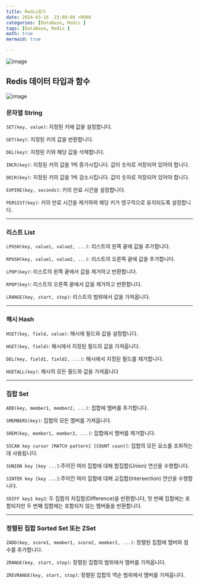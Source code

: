 ```yaml
---
title: Redis함수
date: 2024-03-16  23:00:00 +0900
categories: [DataBase, Redis ]
tags: [DataBase, Redis ]
math: true
mermaid: true

---
```


![image](https://github.com/ararp1006/Algorithm/assets/130068083/ba52b341-2c70-4bf8-85bd-b9e5c186b1ff)

## **Redis 데이터 타입과 함수**

![image](https://github.com/ararp1006/Algorithm/assets/130068083/930cd96f-2bdf-416b-8c56-bf9dd25d066f)

### **문자열 String**

```SET(key, value)```: 지정된 키에 값을 설정합니다.

```GET(key)```: 지정된 키의 값을 반환합니다.

```DEL(key)```: 지정된 키와 해당 값을 삭제합니다.

```INCR(key)```: 지정된 키의 값을 1씩 증가시킵니다. 값이 숫자로 저장되어 있어야 합니다.

```DECR(key)```: 지정된 키의 값을 1씩 감소시킵니다. 값이 숫자로 저장되어 있어야 합니다.

```EXPIRE(key, seconds)```: 키의 만료 시간을 설정합니다.

```PERSIST(key)```: 키의 만료 시간을 제거하여 해당 키가 영구적으로 유지되도록 설정합니다.

<hr>

### **리스트 List**

```LPUSH(key, value1, value2, ...)```: 리스트의 왼쪽 끝에 값을 추가합니다.

```RPUSH(key, value1, value2, ...)```: 리스트의 오른쪽 끝에 값을 추가합니다.

```LPOP(key)```: 리스트의 왼쪽 끝에서 값을 제거하고 반환합니다.

```RPOP(key)```: 리스트의 오른쪽 끝에서 값을 제거하고 반환합니다.

```LRANGE(key, start, stop)```: 리스트의 범위에서 값을 가져옵니다.

<hr>

### **해시 Hash**

```HSET(key, field, value)```: 해시에 필드와 값을 설정합니다.

```HGET(key, field)```: 해시에서 지정된 필드의 값을 가져옵니다.

```DEL(key, field1, field2, ...)```: 해시에서 지정된 필드를 제거합니다.

```HGETALL(key)```: 해시의 모든 필드와 값을 가져옵니다

<hr>

### **집합 Set**

```ADD(key, member1, member2, ...)```: 집합에 멤버를 추가합니다.

```SMEMBERS(key)```: 집합의 모든 멤버를 가져옵니다.

```SREM(key, member1, member2, ...)```: 집합에서 멤버를 제거합니다.

```SSCAN key cursor [MATCH pattern] [COUNT count]```: 집합의 모든 요소를 조회하는 데 사용됩니다.

```SUNION key [key ...]```:주어진 여러 집합에 대해 합집합(Union) 연산을 수행합니다.

```SINTER key [key ...]```:주어진 여러 집합에 대해 교집합(Intersection) 연산을 수행합니다. 

```SDIFF key1 key2```: 두 집합의 차집합(Difference)을 반환합니다, 첫 번째 집합에는 포함되지만 두 번째 집합에는 포함되지 않는 멤버들을 반환합니다.

<hr>

### **정렬된 집합 Sorted Set 또는 ZSet**

```ZADD(key, score1, member1, score2, member2, ...)```: 정렬된 집합에 멤버와 점수를 추가합니다.

```ZRANGE(key, start, stop)```: 정렬된 집합의 범위에서 멤버를 가져옵니다.

```ZREVRANGE(key, start, stop)```: 정렬된 집합의 역순 범위에서 멤버를 가져옵니다.